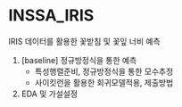 # INSSA_IRIS
IRIS 데이터를 활용한 꽃받침 및 꽃잎 너비 예측

  1. [baseline] 정규방정식을 통한 예측
      - 특성행렬준비, 정규방정식을 통한 모수추정
      - 사이킷런을 활용한 회귀모델적용, 제출방법 
  2. EDA 및 가설설정    
      
